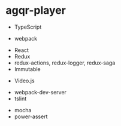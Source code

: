 # agqr-player

* TypeScript

+ webpack

* React
* Redux
* redux-actions, redux-logger, redux-saga
* Immutable

+ Video.js

* webpack-dev-server
* tslint

+ mocha
+ power-assert
